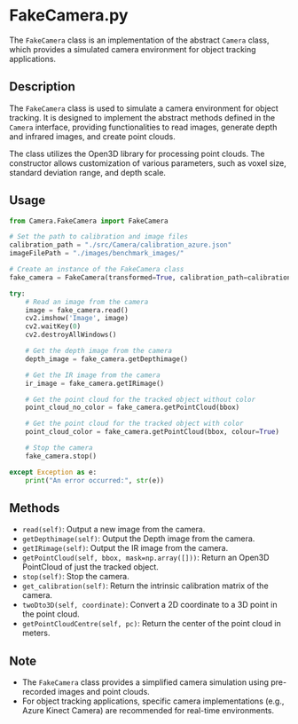# FakeCamera.py

The `FakeCamera` class is an implementation of the abstract `Camera` class, which provides a simulated camera environment for object tracking applications.


## Description

The `FakeCamera` class is used to simulate a camera environment for object tracking. It is designed to implement the abstract methods defined in the `Camera` interface, providing functionalities to read images, generate depth and infrared images, and create point clouds.

The class utilizes the Open3D library for processing point clouds. The constructor allows customization of various parameters, such as voxel size, standard deviation range, and depth scale.

## Usage 
```python
from Camera.FakeCamera import FakeCamera

# Set the path to calibration and image files
calibration_path = "./src/Camera/calibration_azure.json"
imageFilePath = "./images/benchmark_images/"

# Create an instance of the FakeCamera class
fake_camera = FakeCamera(transformed=True, calibration_path=calibration_path, imageFilePath=imageFilePath)

try:
    # Read an image from the camera
    image = fake_camera.read()
    cv2.imshow('Image', image)
    cv2.waitKey(0)
    cv2.destroyAllWindows()

    # Get the depth image from the camera
    depth_image = fake_camera.getDepthimage()

    # Get the IR image from the camera
    ir_image = fake_camera.getIRimage()

    # Get the point cloud for the tracked object without color
    point_cloud_no_color = fake_camera.getPointCloud(bbox)

    # Get the point cloud for the tracked object with color
    point_cloud_color = fake_camera.getPointCloud(bbox, colour=True)

    # Stop the camera
    fake_camera.stop()

except Exception as e:
    print("An error occurred:", str(e))
```


## Methods

- `read(self)`: Output a new image from the camera.
- `getDepthimage(self)`: Output the Depth image from the camera.
- `getIRimage(self)`: Output the IR image from the camera.
- `getPointCloud(self, bbox, mask=np.array([]))`: Return an Open3D PointCloud of just the tracked object.
- `stop(self)`: Stop the camera.
- `get_calibration(self)`: Return the intrinsic calibration matrix of the camera.
- `twoDto3D(self, coordinate)`: Convert a 2D coordinate to a 3D point in the point cloud.
- `getPointCloudCentre(self, pc)`: Return the center of the point cloud in meters.

## Note

- The `FakeCamera` class provides a simplified camera simulation using pre-recorded images and point clouds.
- For object tracking applications, specific camera implementations (e.g., Azure Kinect Camera) are recommended for real-time environments.
